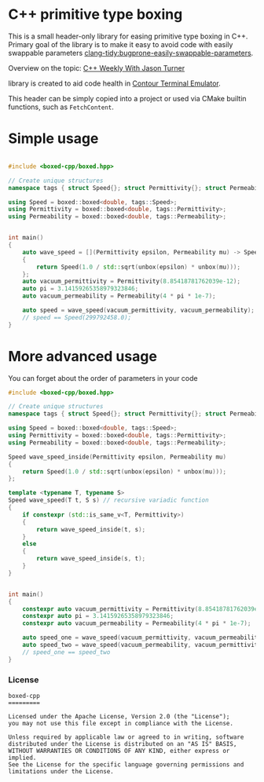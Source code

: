 # C++ primitive type boxing

This is a small header-only library for easing primitive type boxing in C++.
Primary goal of the library is to make it easy to avoid code with easily swappable parameters [clang-tidy:bugprone-easily-swappable-parameters](https://clang.llvm.org/extra/clang-tidy/checks/bugprone/easily-swappable-parameters.html).

Overview on the topic: [C++ Weekly With Jason Turner](https://www.youtube.com/watch?v=Zq4yYPG7Erc)

library is created to aid code health in [Contour Terminal Emulator](https://github.com/christianparpart/contour/).

This header can be simply copied into a project or used via CMake builtin functions, such as `FetchContent`.

# Simple usage

``` c++

#include <boxed-cpp/boxed.hpp>

// Create unique structures
namespace tags { struct Speed{}; struct Permittivity{}; struct Permeability{}; }

using Speed = boxed::boxed<double, tags::Speed>;
using Permittivity = boxed::boxed<double, tags::Permittivity>;
using Permeability = boxed::boxed<double, tags::Permeability>;


int main()
{
    auto wave_speed = [](Permittivity epsilon, Permeability mu) -> Speed
    {
        return Speed(1.0 / std::sqrt(unbox(epsilon) * unbox(mu)));
    };
    auto vacuum_permittivity = Permittivity(8.85418781762039e-12);
    auto pi = 3.14159265358979323846;
    auto vacuum_permeability = Permeability(4 * pi * 1e-7);

    auto speed = wave_speed(vacuum_permittivity, vacuum_permeability);
    // speed == Speed(299792458.0);
}

```

# More advanced usage
You can forget about the order of parameters in your code

``` c++
#include <boxed-cpp/boxed.hpp>

// Create unique structures
namespace tags { struct Speed{}; struct Permittivity{}; struct Permeability{}; }

using Speed = boxed::boxed<double, tags::Speed>;
using Permittivity = boxed::boxed<double, tags::Permittivity>;
using Permeability = boxed::boxed<double, tags::Permeability>;

Speed wave_speed_inside(Permittivity epsilon, Permeability mu)
{
    return Speed(1.0 / std::sqrt(unbox(epsilon) * unbox(mu)));
};

template <typename T, typename S>
Speed wave_speed(T t, S s) // recursive variadic function
{
    if constexpr (std::is_same_v<T, Permittivity>)
    {
        return wave_speed_inside(t, s);
    }
    else
    {
        return wave_speed_inside(s, t);
    }
}


int main()
{
    constexpr auto vacuum_permittivity = Permittivity(8.85418781762039e-12);
    constexpr auto pi = 3.14159265358979323846;
    constexpr auto vacuum_permeability = Permeability(4 * pi * 1e-7);

    auto speed_one = wave_speed(vacuum_permittivity, vacuum_permeability);
    auto speed_two = wave_speed(vacuum_permeability, vacuum_permittivity);
    // speed_one == speed_two
}
```



### License

```
boxed-cpp
=========

Licensed under the Apache License, Version 2.0 (the "License");
you may not use this file except in compliance with the License.

Unless required by applicable law or agreed to in writing, software
distributed under the License is distributed on an "AS IS" BASIS,
WITHOUT WARRANTIES OR CONDITIONS OF ANY KIND, either express or implied.
See the License for the specific language governing permissions and
limitations under the License.
```
